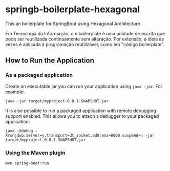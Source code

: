 # springb-boilerplate-hexagonal
This an boilerplate for SpringBoot using Hexagonal Architecture.

Em Tecnologia da Informação, um boilerplate é uma unidade de escrita que pode ser reutilizada continuamente sem alteração. Por extensão, a ideia às vezes é aplicada à programação reutilizável, como em "código boilerplate".

## How to Run the Application

### As a packaged application

Create an executable jar you can run your application using `java -jar`. For example:

`java -jar target/myproject-0.0.1-SNAPSHOT.jar`

It is also possible to run a packaged application with remote debugging support enabled. This allows you to attach a debugger to your packaged application:

`java -Xdebug -Xrunjdwp:server=y,transport=dt_socket,address=8000,suspend=n -jar target/myproject-0.0.1-SNAPSHOT.jar`

### Using the Maven plugin

`mvn spring-boot:run`